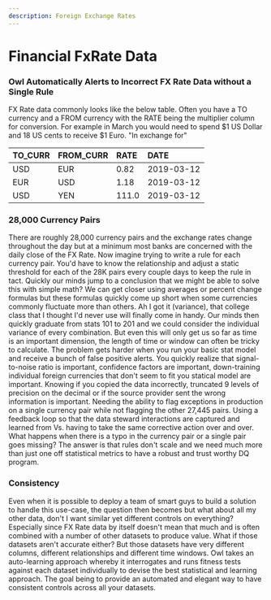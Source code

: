 ```yaml
---
description: Foreign Exchange Rates
---
```


# Financial FxRate Data

### Owl Automatically Alerts to Incorrect FX Rate Data without a Single Rule

FX Rate data commonly looks like the below table.  Often you have a TO currency and a FROM currency with the RATE being the multiplier column for conversion.  For example in March you would need to spend $1 US Dollar and 18 US cents to receive $1 Euro.  "In exchange for"  

| TO\_CURR | FROM\_CURR | RATE | DATE |
| :--- | :--- | :--- | :--- |
| USD | EUR | 0.82 | 2019-03-12 |
| EUR | USD | 1.18 | 2019-03-12 |
| USD | YEN | 111.0 | 2019-03-12 |

### 28,000 Currency Pairs

There are roughly 28,000 currency pairs and the exchange rates change throughout the day but at a minimum most banks are concerned with the daily close of the FX Rate.  Now imagine trying to write a rule for each currency pair.  You'd have to know the relationship and adjust a static threshold for each of the 28K pairs every couple days to keep the rule in tact.  Quickly our minds jump to a conclusion that we might be able to solve this with simple math?  We can get closer using averages or percent change formulas but these formulas quickly come up short when some currencies commonly fluctuate more than others.  Ah I got it \(variance\), that college class that I thought I'd never use will finally come in handy. Our minds then quickly graduate from stats 101 to 201 and we could consider the individual variance of every combination.  But even this will only get us so far as time is an important dimension, the length of time or window can often be tricky to calculate.  The problem gets harder when you run your basic stat model and receive a bunch of false positive alerts.  You quickly realize that signal-to-noise ratio is important, confidence factors are important, down-training individual foreign currencies that don't seem to fit you statical model are important.  Knowing if you copied the data incorrectly, truncated 9 levels of precision on the decimal or if the source provider sent the wrong information is important.  Needing the ability to flag exceptions in production on a single currency pair while not flagging the other 27,445 pairs.  Using a feedback loop so that the data steward interactions are captured and learned from Vs. having to take the same corrective action over and over.  What happens when there is a typo in the currency pair or a single pair goes missing?  The answer is that rules don't scale and we need much more than just one off statistical metrics to have a robust and trust worthy DQ program. 

### Consistency

Even when it is possible to deploy a team of smart guys to build a solution to handle this use-case, the question then becomes but what about all my other data, don't I want similar yet different controls on everything?  Especially since FX Rate data by itself doesn't mean that much and is often combined with a number of other datasets to produce value.  What if those datasets aren't accurate either?  But those datasets have very different columns, different relationships and different time windows.  Owl takes an auto-learning approach whereby it interrogates and runs fitness tests against each dataset individually to devise the best statistical and learning approach.  The goal being to provide an automated and elegant way to have consistent controls across all your datasets.     

         

